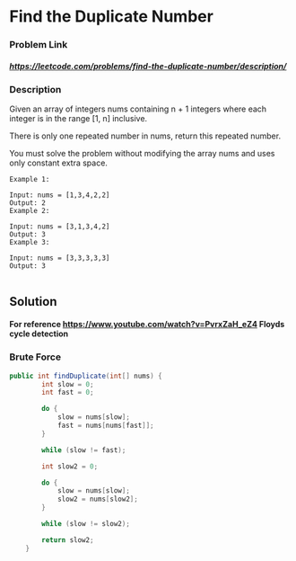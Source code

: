 
#    Find the Duplicate Number

### Problem Link 
##### https://leetcode.com/problems/find-the-duplicate-number/description/
### Description
Given an array of integers nums containing n + 1 integers where each integer is in the range [1, n] inclusive.

There is only one repeated number in nums, return this repeated number.

You must solve the problem without modifying the array nums and uses only constant extra space.
```
Example 1:

Input: nums = [1,3,4,2,2]
Output: 2
Example 2:

Input: nums = [3,1,3,4,2]
Output: 3
Example 3:

Input: nums = [3,3,3,3,3]
Output: 3
 
```

## Solution 
#### For reference https://www.youtube.com/watch?v=PvrxZaH_eZ4 Floyds cycle detection

### Brute Force 
```java
public int findDuplicate(int[] nums) {
        int slow = 0;
        int fast = 0;

        do {
            slow = nums[slow];
            fast = nums[nums[fast]];
        }

        while (slow != fast);

        int slow2 = 0;

        do {
            slow = nums[slow];
            slow2 = nums[slow2];
        }

        while (slow != slow2);

        return slow2;
    }
```



